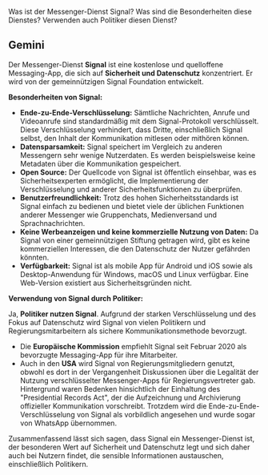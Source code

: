 Was ist der Messenger-Dienst Signal? Was sind die Besonderheiten diese Dienstes?
Verwenden auch Politiker diesen Dienst?

Gemini
--------------------------------------------------------------------------------


Der Messenger-Dienst **Signal** ist eine kostenlose und quelloffene
Messaging-App, die sich auf **Sicherheit und Datenschutz** konzentriert.
Er wird von der gemeinnützigen Signal Foundation entwickelt.

**Besonderheiten von Signal:**

* **Ende-zu-Ende-Verschlüsselung:** Sämtliche Nachrichten, Anrufe und
   Videoanrufe sind standardmäßig mit dem Signal-Protokoll verschlüsselt.
   Diese Verschlüsselung verhindert, dass Dritte, einschließlich Signal selbst,
   den Inhalt der Kommunikation mitlesen oder mithören können.
* **Datensparsamkeit:** Signal speichert im Vergleich zu anderen Messengern
   sehr wenige Nutzerdaten. Es werden beispielsweise keine Metadaten über die
   Kommunikation gespeichert.
* **Open Source:** Der Quellcode von Signal ist öffentlich einsehbar, was es
   Sicherheitsexperten ermöglicht, die Implementierung der Verschlüsselung und
   anderer Sicherheitsfunktionen zu überprüfen.
* **Benutzerfreundlichkeit:** Trotz des hohen Sicherheitsstandards ist Signal
   einfach zu bedienen und bietet viele der üblichen Funktionen anderer
   Messenger wie Gruppenchats, Medienversand und Sprachnachrichten.
* **Keine Werbeanzeigen und keine kommerzielle Nutzung von Daten:** Da Signal
   von einer gemeinnützigen Stiftung getragen wird, gibt es keine kommerziellen
   Interessen, die den Datenschutz der Nutzer gefährden könnten.
* **Verfügbarkeit:** Signal ist als mobile App für Android und iOS sowie als
   Desktop-Anwendung für Windows, macOS und Linux verfügbar. Eine Web-Version
   existiert aus Sicherheitsgründen nicht.

**Verwendung von Signal durch Politiker:**

Ja, **Politiker nutzen Signal**. Aufgrund der starken Verschlüsselung und
des Fokus auf Datenschutz wird Signal von vielen Politikern und
Regierungsmitarbeitern als sichere Kommunikationsmethode bevorzugt.

* Die **Europäische Kommission** empfiehlt Signal seit Februar 2020 als 
  bevorzugte Messaging-App für ihre Mitarbeiter.
* Auch in den **USA** wird Signal von Regierungsmitgliedern genutzt,
  obwohl es dort in der Vergangenheit Diskussionen über die Legalität der
  Nutzung verschlüsselter Messenger-Apps für Regierungsvertreter gab.
  Hintergrund waren Bedenken hinsichtlich der Einhaltung des
  "Presidential Records Act", der die Aufzeichnung und Archivierung
  offizieller Kommunikation vorschreibt. Trotzdem wird die
  Ende-zu-Ende-Verschlüsselung von Signal als vorbildlich angesehen und wurde
  sogar von WhatsApp übernommen.

Zusammenfassend lässt sich sagen, dass Signal ein Messenger-Dienst ist,
der besonderen Wert auf Sicherheit und Datenschutz legt und sich daher auch
bei Nutzern findet, die sensible Informationen austauschen, einschließlich
Politikern.